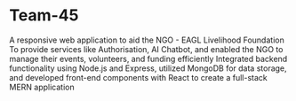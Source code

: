 # Team-45
A responsive web application to aid the NGO - EAGL Livelihood Foundation 
To provide services like Authorisation, AI Chatbot, and enabled the NGO to manage their events,
volunteers, and funding efficiently
Integrated backend functionality using Node.js and Express, utilized MongoDB for data storage, and
developed front-end components with React to create a full-stack MERN application
